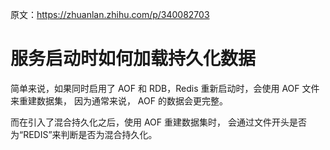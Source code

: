 
原文：<https://zhuanlan.zhihu.com/p/340082703>

# 服务启动时如何加载持久化数据

简单来说，如果同时启用了 AOF 和 RDB，Redis 重新启动时，会使用 AOF 文件来重建数据集，
因为通常来说， AOF 的数据会更完整。


而在引入了混合持久化之后，使用 AOF 重建数据集时，
会通过文件开头是否为“REDIS”来判断是否为混合持久化。
